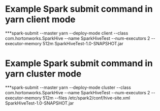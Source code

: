 # Example Spark submit command in yarn client mode

***spark-submit --master yarn --deploy-mode client --class com.hortonworks.SparkHive --name SparkHiveTest --num-executors 2 --executor-memory 512m SparkHiveTest-1.0-SNAPSHOT.jar


# Example Spark submit command in yarn cluster mode

***spark-submit --master yarn --deploy-mode cluster --class com.hortonworks.SparkHive --name SparkHiveTest --num-executors 2 --executor-memory 512m  --files /etc/spark2/conf/hive-site.xml SparkHiveTest-1.0-SNAPSHOT.jar
